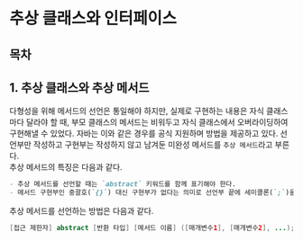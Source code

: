 # 추상 클래스와 인터페이스

## 목차

## 1. 추상 클래스와 추상 메서드
다형성을 위해 메서드의 선언은 통일해야 하지만, 실제로 구현하는 내용은 자식 클래스마다 달라야 할 때, 부모 클래스의 메서드는 비워두고 자식 클래스에서 오버라이딩하여 구현해낼 수 있었다. 자바는 이와 같은 경우를 공식 지원하며 방법을 제공하고 있다. 선언부만 작성하고 구현부는 작성하지 않고 남겨둔 미완성 메서드를 `추상 메서드`라고 부른다.
<br/>
추상 메서드의 특징은 다음과 같다.
```markdown
- 추상 메서드를 선언할 때는 `abstract` 키워드를 함께 표기해야 한다.
- 메서드 구현부인 중괄호(`{}`) 대신 구현부가 없다는 의미로 선언부 끝에 세미콜론(`;`)을 사용한다.
```

추상 메서드를 선언하는 방법은 다음과 같다.
```java
[접근 제한자] abstract [반환 타입] [메서드 이름] ([매개변수1], [매개변수2], ...);
```

